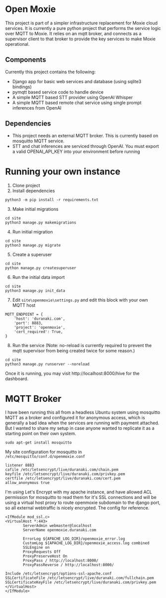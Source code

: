 # Open Moxie

This project is part of a simpler infrastructure replacement for Moxie cloud services.
It is currently a pure python project that performs the service logic over MQTT to
Moxie.  It relies on an mqtt broker, and connects as a supervisor client to that broker
to provide the key services to make Moxie operational.

## Components

Currently this project contains the following:

* Django app for basic web services and database (using sqlite3 bindings)
* pymqtt based service code to handle device
* A simple MQTT based STT provider using OpenAI Whisper
* A simple MQTT based remote chat service using single prompt inferences from OpenAI

## Dependencies

* This project needs an external MQTT broker.  This is currently based on mosquitto MQTT service.
* STT and chat inferences are serviced through OpenAI.  You must export a valid OPENAI_API_KEY into your environment before running

# Running your own instance

1. Clone project
2. Install dependencies
```
python3 -m pip install -r requirements.txt
```
3. Make initial migrations
```
cd site
python3 manage.py makemigrations
```
4. Run initial migration
```
cd site
python3 manage.py migrate
```
5. Create a superuser 
```
cd site
python manage.py createsuperuser
```
6. Run the initial data import
```
cd site
python3 manage.py init_data
```
7. Edit `site\openmoxie\settings.py` and edit this block with your own MQTT host
```
MQTT_ENDPOINT = {
    'host': 'duranaki.com',
    'port': 8883,
    'project': 'openmoxie',
    'cert_required': True,
}
```
8. Run the service (Note: no-reload is currently required to prevent the mqtt supervisor from being created twice for some reason.)
```
cd site
python3 manage.py runserver --noreload
```

Once it is running, you may visit http://localhost:8000/hive for the dashboard.

# MQTT Broker

I have been running this all from a headless Ubuntu system using mosquitto MQTT as a broker and configured it for anonymous
access, which is generally a bad idea when the services are running with payment attached.  But I wanted to share my setup
in case anyone wanted to replicate it as a starting point on their own system.

```
sudo apt-get install mosquitto
```

My site configuration for mosquitto in `/etc/mosquitto/conf.d/openmoxie.conf`
```
listener 8883
cafile /etc/letsencrypt/live/duranaki.com/chain.pem
keyfile /etc/letsencrypt/live/duranaki.com/privkey.pem
certfile /etc/letsencrypt/live/duranaki.com/cert.pem
allow_anonymous true
```

I'm using Let's Encrypt with my apache instance, and have allowed ACL permission for mosquitto to read them for it's SSL connections and
will be using a virtual host proxy to route openmoxie subdomain to the django port, so all external webtraffic is nicely encrypted.  The
config for reference.

```
<IfModule mod_ssl.c>
<VirtualHost *:443>
        ServerAdmin webmaster@localhost
        ServerName openmoxie.duranaki.com

        ErrorLog ${APACHE_LOG_DIR}/openmoxie_error.log
        CustomLog ${APACHE_LOG_DIR}/openmoxie_access.log combined
        SSLEngine on
        ProxyRequests Off
        ProxyPreserveHost On
        ProxyPass / http://localhost:8000/
        ProxyPassReverse / http://localhost:8000/

Include /etc/letsencrypt/options-ssl-apache.conf
SSLCertificateFile /etc/letsencrypt/live/duranaki.com/fullchain.pem
SSLCertificateKeyFile /etc/letsencrypt/live/duranaki.com/privkey.pem
</VirtualHost>
</IfModule>
```
